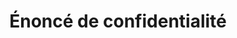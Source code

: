 ---
title: Énoncé de confidentialité
layout: content
lang: fr
lang-ref: privacy
heading-image: "https://images.unsplash.com/photo-1505790079873-572928726373?ixid=MnwxMjA3fDB8MHxwaG90by1wYWdlfHx8fGVufDB8fHx8&ixlib=rb-1.2.1&auto=format&fit=crop&w=1074&q=80"
sidebar: "false"
pageContent:
  - type: copy
    copy: "Les renseignements personnels recueillis par l’entremise de GCTalent sont utilisés aux fins des activités de dotation, de recrutement et la mobilité interne des talents au sein des institutions fédérales, conformément au <a href='https://laws-lois.justice.gc.ca/fra/lois/F-11/section-7.html' title='En savoir plus sur l'article 7(1) de la Loi sur la gestion des finances publiques' target='_blank'>paragraphe 7(1)</a> de la Loi sur la gestion des finances publiques, aux paragraphes <a href='https://laws-lois.justice.gc.ca/fra/lois/P-33.01/section-15.html' title='Apprenez-en davantage sur l'article 15(1) de la Loi sur l'emploi dans la fonction publique.' target='_blank'>15(1)</a>, <a href='https://laws-lois.justice.gc.ca/fra/lois/P-33.01/section-29.html' title='Apprenez-en davantage sur l'article 29 de la Loi sur l'emploi dans la fonction publique.' target='_blank'>29</a> et <a href='https://laws-lois.justice.gc.ca/fra/lois/P-33.01/section-30.html' title='Apprenez-en davantage sur les articles 3(1), (2) et (3) de la Loi sur l'emploi dans la fonction publique.' target='_blank'>30 (1), (2), and (3)</a> de la Loi sur l’emploi dans la fonction publique et de l’article 5 de la Loi sur l’équité en matière d’emploi."
  - type: copy
    copy: Veuillez ne pas fournir des renseignements personnels supplémentaires qui ne sont pas requis à cette fin.
  - type: copy
    copy: 'Les renseignements que vous fournissez peuvent également être utilisés à des fins statistiques et de recherche, et ils peuvent être communiqués à la <a href="https://www.canada.ca/fr/commission-fonction-publique/services/activites-surveillance/enquetes.html" target="_blank" rel="noreferrer" title="Voir la Direction des enquêtes de la Commission de la fonction publique.">Direction des enquêtes de la Commission de la fonction publique</a> au besoin.'
  - type: copy
    copy: Le fait de ne pas fournir de renseignements personnels vous rendra inadmissible aux postes d'emploi associées à cet outil.
  - type: copy
    copy: Vous avez le droit d’accéder à vos renseignements personnels, de les corriger et de les protéger en vertu de la Loi sur la protection des renseignements personnels et de déposer une plainte auprès du Commissariat à la protection de la vie privée du Canada quant à la façon dont vos renseignements personnels sont traités.
  - type: copy
    copy: 'Les renseignements personnels recueillis par le truchement du Nuage de talents sont décrits dans le fichier de <a href="https://www.canada.ca/fr/secretariat-conseil-tresor/organisation/transparence/secretariat-conseil-tresor-sources-renseignements-gouvernement-federal-fonctionnaires-federaux-info-source.html" target="_blank" rel="noreferrer" title="Visitez la banque de renseignements personnels Talent Cloud (SCT PPU 095).">renseignements personnels du Nuage de talents (SCT PPU 095)</a>.'
---